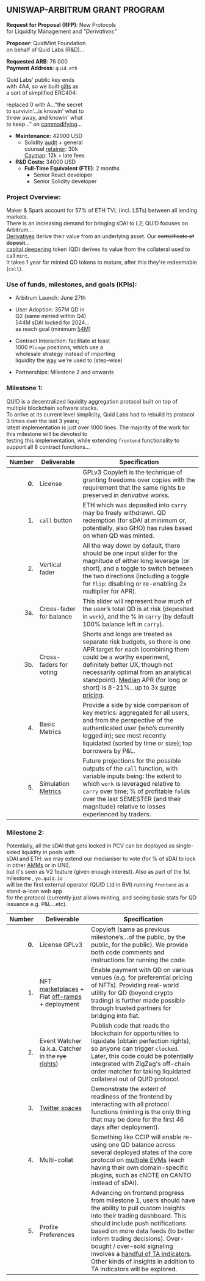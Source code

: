 ## UNISWAP-ARBITRUM GRANT PROGRAM 

**Request for Proposal (RFP)**: New Protocols   
for Liquidity Management and *"Derivatives"*

**Proposer**: QuidMint Foundation  
on behalf of Quid Labs (R&D)...

**Requested ARB**: 76 000   
**Payment Address**: `quid.eth`  

Quid Labs' public key ends  
with 4A4, so we built [gilts](https://www.youtube.com/clip/UgkxUlE5S5Ogc0ipmxJ2eFR_KNourTd28q1i) as  
a sort of simplified ERC404:   

replaced 0 with A..."the secret  
to  survivin'...is knowin' what to   
throw away, and knowin' what    
to keep..." on [commodifying](https://twitter.com/QuidMint/status/1788041764282020033)...

  - **Maintenance:** 42000 USD
    - Solidity [audit](https://www.protectorguild.co/) + general  
    counsel [retainer](https://twitter.com/lex_node/status/1760701615424630848): 30k  
    [Cayman](https://arbiscan.io/tx/0x5e4b70fad2039257bfe742d42a0fe085525351b99f1f979c424ddf93a60c882a): 12k + late fees
  - **R&D Costs:** 34000 USD
    - **Full-Time Equivalent (FTE)**: 2 months 
      - Senior React developer
      - Senior Solidity developer 


### Project Overview:

Maker & Spark account for 57% of  ETH TVL (incl. LSTs) between all lending markets.  
There is an increasing demand for bringing sDAI to L2; QU!D focuses on Arbitrum...  
[Derivatives](https://twitter.com/lex_node/status/1740509787690086847) derive their value from an underlying asset. Our ~~certicificate of deposit~~...   
[capital deepening](https://www.wallstreetmojo.com/capital-deepening/) token (QD) derives its value from the collateral used to call `mint`.  
It takes 1 year for minted QD tokens to mature, after this they're redeemable (`call`).



### Use of funds, milestones, and goals (KPIs):


- Arbitrum Launch: June 27th
- User Adoption: 357M QD in    
 Q2
(same minted within Q4)  
  544M sDAI locked for 2024...  
as reach goal (minimum [54M](https://twitter.com/WethWood/status/1786389167292772697))
  
- Contract Interaction: facilitate at least  
  1000 `Plunge` positions, which use a   
  wholesale strategy instead of importing  
  liquidity the [way]((https://twitter.com/zellic_io/status/1688666477552193536)) we're used to (step-wise) 
- Partnerships: Milestone 2 and onwards

### Milestone 1:

QU!D is a decentralized liquidity aggregation protocol built on top of multiple blockchain software stacks.  
To arrive at its current level simplicity, Quid Labs had to rebuild its protocol 3 times over the last 3 years;  
latest implementation is just over 1000 lines. The majority of the work for this milestone will be devoted to  
 testing this implementation, while extending  `frontend` functionality to support all 8 contract functions...


| Number | Deliverable | Specification |
| -----: | ----------- | ------------- |
| **0.** | License | GPLv3 Copyleft is the technique of granting freedoms over copies  with  the requirement that the same rights be preserved in *derivative* works. |
| 1. | `call` button | ETH which was deposited into `carry` may be freely  withdrawn. QD redemption (for sDAI at minimum or, potentially, also GHO) has rules based on when QD was minted.  |
| 2. | Vertical fader | All the way down by default, there should be one input slider for the magnitude of either long leverage (or short), and a toggle to switch between the two directions (including a toggle for `flip`: disabling or re-enabling 2x multiplier for APR).|
| 3a. | Cross-fader for balance | This slider will represent how much of the user’s total QD is at risk (deposited in `work`), and the % in `carry` (by default 100% balance left in `carry`). |
| 3b. | Cross-faders for voting | Shorts and longs are treated as separate risk budgets, so there is one APR target for each (combining them could be a worthy experiment, definitely better UX, though not necessarily optimal from an analytical standpoint). [Median](https://github.com/QuidLabs/iMO/blob/main/contracts/MO.sol#L35) APR (for long or short) is 8-21%...up to 3x [surge pricing](https://twitter.com/hexonaut/status/1746617244002517144). |
| 4. | Basic Metrics |  Provide a side by side comparison of key metrics: aggregated for all users, and from the perspective of the authenticated user (who’s currently logged in); see most recently liquidated (sorted by time or size); top borrowers by P&L. |
| 5. | Simulation [Metrics](https://orus.info/) | Future projections for the possible outputs of the `call` function, with variable inputs being: the extent to which `work` is leveraged relative to `carry` over time; % of profitable `fold`s over the last SEMESTER (and their magnitude) relative to losses experienced by traders.  |

### Milestone 2:
  
Potentially, all the sDAI that gets locked in PCV can be deployed as single-sided liquidity in pools with  
 sDAI and ETH: we may extend our medianiser to vote (for % of sDAI to lock in other [AMMs](https://twitter.com/futurenomics/status/1766187064444309984) or in UNI),  
but it's seen as V2 feature (given enough interest).  Also as part of the 1st milestone , `yo.quid.io`  
 will be the first external operator (QU!D Ltd in BVI) running `frontend` as a stand-a-loan web app  
for the protocol (currently just allows minting,
and seeing basic stats for QD issuance e.g. P&L...etc).  

| Number | Deliverable | Specification |
| -----: | ----------- | ------------- |
| **0.** | License GPLv3 | Copyleft (same as previous milestone’s…of the public, by the public, for the public). We provide both code comments and instructions for running the code. |
| 1. | NFT [marketplaces](http://polyone.io) + Fiat [off-ramps](https://www.flashy.cash/) + deployment | Enable payment with QD on various venues (e.g. for preferential pricing of NFTs). Providing real-world utility for QD  (beyond crypto trading) is further made possible through trusted partners for bridging into fiat. |
| 2. | Event Watcher (a.k.a. Catcher in the ~~rye~~ [rights](https://en.wikipedia.org/wiki/Perfection_(law))) | Publish code that reads the blockchain for opportunities to liquidate (obtain perfection rights), so anyone can trigger `clocked`. Later, this code could be potentially integrated with ZigZag's off-chain order matcher for taking liquidated collateral out of QU!D protocol. |
| 3. | [Twitter spaces](https://t.ly/B7pin) | Demonstrate the extent of readiness of the frontend by interacting with all protocol functions (minting is the only thing that may be done for the first 46 days after deployment). |
| 4. | Multi-collat | Something like CCIP will enable re-using one QD balance across several deployed states of the core protocol on [multiple EVMs](https://twitter.com/Brechtpd/status/1688533026156744704) (each having their own domain-specific plugins, such as cNOTE on CANTO instead of sDAI). |
| 5. |  Profile Preferences | Advancing on frontend progress from milestone 1, users should have the ability to pull custom insights into their trading dashboard. This should include push notifications based on more data feeds (to better inform trading decisions). Over-bought / over-sold signaling involves a [handful of TA indicators](https://github.com/QuidLabs/bnbot/blob/main/Bot.py#L366). Other kinds of insights in addition to TA indicators will be explored.  |

